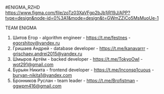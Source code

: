 #ENIGMA_RZHD
https://www.figma.com/file/zoTz03XaVFgp2bJb1jR19J/APP?type=design&node-id=0%3A1&mode=design&t=GWmZZiCo5MsMuoUe-1

TEAM ENIGMA
1. Шитов Егор - algorithm engineer - https://t.me/festnes - egorshitov@yandex.ru
2. Гришаев Андрей - database  developer - https://t.me/kanavarrr - grischaev.andrei2015@yandex.ru
3. Шмыров Артём - backed developer - https://t.me/TokyoOwl - wot291@gmail.com
4. Бурьян Никита - frontend developer - https://t.me/Inconsp1cuous - buryan-nikita1@yandex.com
5. Бронников Руслан - team leader - https://t.me/Brofistman - ggwpm416@gmail.com

